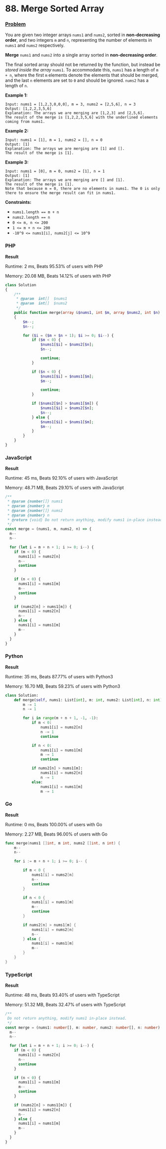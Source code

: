 # 88. Merge Sorted Array

### [Problem](https://leetcode.com/problems/merge-sorted-array/description/)

You are given two integer arrays `nums1` and `nums2`, sorted in **non-decreasing order**, and two integers `m` and `n`, representing the number of elements in `nums1` and `nums2` respectively.

**Merge** `nums1` and `nums2` into a single array sorted in **non-decreasing order**.

The final sorted array should not be returned by the function, but instead be _stored inside the array_ `nums1`. To accommodate this, `nums1` has a length of `m + n`, where the first `m` elements denote the elements that should be merged, and the last `n` elements are set to `0` and should be ignored. `nums2` has a length of `n`.

**Example 1:**

```
Input: nums1 = [1,2,3,0,0,0], m = 3, nums2 = [2,5,6], n = 3
Output: [1,2,2,3,5,6]
Explanation: The arrays we are merging are [1,2,3] and [2,5,6].
The result of the merge is [1,2,2,3,5,6] with the underlined elements coming from nums1.
```

**Example 2:**

```
Input: nums1 = [1], m = 1, nums2 = [], n = 0
Output: [1]
Explanation: The arrays we are merging are [1] and [].
The result of the merge is [1].
```

**Example 3:**

```
Input: nums1 = [0], m = 0, nums2 = [1], n = 1
Output: [1]
Explanation: The arrays we are merging are [] and [1].
The result of the merge is [1].
Note that because m = 0, there are no elements in nums1. The 0 is only there to ensure the merge result can fit in nums1.
```

**Constraints:**

* `nums1.length == m + n`
* `nums2.length == n`
* `0 <= m, n <= 200`
* `1 <= m + n <= 200`
* `-10^9 <= nums1[i], nums2[j] <= 10^9`

### PHP

**Result**

Runtime: 2 ms, Beats 95.53% of users with PHP

Memory: 20.08 MB, Beats 14.12% of users with PHP

```php
class Solution
{
    /**
     * @param  int[]  $nums1
     * @param  int[]  $nums2
     */
    public function merge(array &$nums1, int $m, array $nums2, int $n): void
    {
        $m--;
        $n--;

        for ($i = ($m + $n + 1); $i >= 0; $i--) {
            if ($m < 0) {
                $nums1[$i] = $nums2[$n];
                $n--;

                continue;
            }

            if ($n < 0) {
                $nums1[$i] = $nums1[$m];
                $m--;

                continue;
            }

            if ($nums2[$n] > $nums1[$m]) {
                $nums1[$i] = $nums2[$n];
                $n--;
            } else {
                $nums1[$i] = $nums1[$m];
                $m--;
            }
        }
    }
}
```

### JavaScript

**Result**

Runtime: 45 ms, Beats 92.10% of users with JavaScript

Memory: 48.71 MB, Beats 29.10% of users with JavaScript

```javascript
/**
 * @param {number[]} nums1
 * @param {number} m
 * @param {number[]} nums2
 * @param {number} n
 * @return {void} Do not return anything, modify nums1 in-place instead.
 */
const merge = (nums1, m, nums2, n) => {
  m--
  n--

  for (let i = m + n + 1; i >= 0; i--) {
    if (m < 0) {
      nums1[i] = nums2[n]
      n--
      continue
    }

    if (n < 0) {
      nums1[i] = nums1[m]
      m--
      continue
    }

    if (nums2[n] > nums1[m]) {
      nums1[i] = nums2[n]
      n--
    } else {
      nums1[i] = nums1[m]
      m--
    }
  }
}
```

### Python

**Result**

Runtime: 35 ms, Beats 87.77% of users with Python3

Memory: 16.70 MB, Beats 59.23% of users with Python3

```python
class Solution:
    def merge(self, nums1: List[int], m: int, nums2: List[int], n: int) -> None:
        m -= 1
        n -= 1

        for i in range(m + n + 1, -1, -1):
            if m < 0:
                nums1[i] = nums2[n]
                n -= 1
                continue

            if n < 0:
                nums1[i] = nums1[m]
                m -= 1
                continue

            if nums2[n] > nums1[m]:
                nums1[i] = nums2[n]
                n -= 1
            else:
                nums1[i] = nums1[m]
                m -= 1
```

### Go

**Result**

Runtime: 0 ms, Beats 100.00% of users with Go

Memory: 2.27 MB, Beats 96.00% of users with Go

```go
func merge(nums1 []int, m int, nums2 []int, n int) {
	m--
	n--

	for i := m + n + 1; i >= 0; i-- {

		if m < 0 {
			nums1[i] = nums2[n]
			n--
			continue
		}

		if n < 0 {
			nums1[i] = nums1[m]
			m--
			continue
		}

		if nums2[n] > nums1[m] {
			nums1[i] = nums2[n]
			n--
		} else {
			nums1[i] = nums1[m]
			m--
		}
	}
}
```

### TypeScript

**Result**

Runtime: 48 ms, Beats 93.40% of users with TypeScript

Memory: 51.32 MB, Beats 32.47% of users with TypeScript

```typescript
/**
 Do not return anything, modify nums1 in-place instead.
 */
const merge = (nums1: number[], m: number, nums2: number[], n: number): void => {
  m--
  n--

  for (let i = m + n + 1; i >= 0; i--) {
    if (m < 0) {
      nums1[i] = nums2[n]
      n--
      continue
    }

    if (n < 0) {
      nums1[i] = nums1[m]
      m--
      continue
    }

    if (nums2[n] > nums1[m]) {
      nums1[i] = nums2[n]
      n--
    } else {
      nums1[i] = nums1[m]
      m--
    }
  }
}
```
